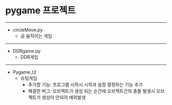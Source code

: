 # pygame 프로젝트
------------------
+ circleMove.py
  + 공 움직이는 게임
  
 ----------------- 
* DDRgame.py
  * DDR게임
  
-------------------
- Pygame_t2
  - 슈팅게임
    - 추가할 기능: 프로그램 시작시 시작과 설정 결정하는 기능 추가
    - 해결한 버그: 오브젝트가 생성 되는 순간에 오브젝트간의 충돌 발생시 오브젝트가 생성이 안되어 예외발생 
